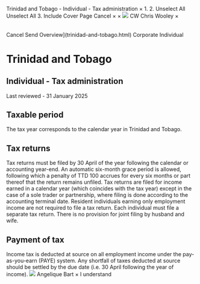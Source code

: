Trinidad and Tobago - Individual - Tax administration
×
1.
2.
Unselect All
Unselect All
3.
Include Cover Page
Cancel
×
×
![](-/media/world-wide-tax-summaries/attachments/global---chris-wooley.ashx%3Frev=ac5e5f3223b34096b1afc2a6009c7320&revision=ac5e5f32-23b3-4096-b1af-c2a6009c7320&hash=859B7ADC84DC2CBEC9760E9E6EE7DE6D0A8BFCDF)
CW
Chris Wooley
×
######
Cancel
Send
Overview](trinidad-and-tobago.html)
Corporate
Individual
# Trinidad and Tobago
## Individual - Tax administration
Last reviewed - 31 January 2025
## Taxable period
The tax year corresponds to the calendar year in Trinidad and Tobago.
## Tax returns
Tax returns must be filed by 30 April of the year following the calendar or accounting year-end. An automatic six-month grace period is allowed, following which a penalty of TTD 100 accrues for every six months or part thereof that the return remains unfiled. Tax returns are filed for income earned in a calendar year (which coincides with the tax year) except in the case of a sole trader or partnership, where filing is done according to the accounting terminal date.
Resident individuals earning only employment income are not required to file a tax return.
Each individual must file a separate tax return. There is no provision for joint filing by husband and wife.
## Payment of tax
Income tax is deducted at source on all employment income under the pay-as-you-earn (PAYE) system. Any shortfall of taxes deducted at source should be settled by the due date (i.e. 30 April following the year of income).
![](-/media/world-wide-tax-summaries/attachments/trinidadandtobago---angelique_bart.ashx%3Frev=eecf32b13cd24d44a6ecc6f9c1315055&revision=eecf32b1-3cd2-4d44-a6ec-c6f9c1315055&hash=D2F9CD02221ACE973F2C2E5B638842D00BDF7F5E)
Angelique Bart
×
I understand